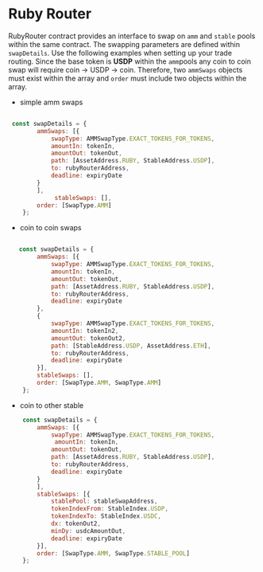 
# Ruby Router 
RubyRouter contract provides an interface to swap on ```amm``` and ```stable``` pools within the same contract. The swapping parameters are defined within ```swapDetails```. Use the following examples when setting up your trade routing. Since the base token is **USDP** within the ```amm```pools any coin to coin swap will require coin -> USDP -> coin. Therefore, two ```ammSwaps```  objects must exist within the array and ```order``` must include two objects within the array. 

- simple amm swaps 

```javascript

 const swapDetails = {
        ammSwaps: [{
            swapType: AMMSwapType.EXACT_TOKENS_FOR_TOKENS,
            amountIn: tokenIn,
            amountOut: tokenOut,
            path: [AssetAddress.RUBY, StableAddress.USDP],
            to: rubyRouterAddress,
            deadline: expiryDate
        }
        ],
             stableSwaps: [],
        order: [SwapType.AMM]
    };
```


- coin to coin swaps 


```javascript

   const swapDetails = {
        ammSwaps: [{
            swapType: AMMSwapType.EXACT_TOKENS_FOR_TOKENS,
            amountIn: tokenIn,
            amountOut: tokenOut,
            path: [AssetAddress.RUBY, StableAddress.USDP],
            to: rubyRouterAddress,
            deadline: expiryDate
        },
        {
            swapType: AMMSwapType.EXACT_TOKENS_FOR_TOKENS,
            amountIn: tokenIn2,
            amountOut: tokenOut2,
            path: [StableAddress.USDP, AssetAddress.ETH],
            to: rubyRouterAddress,
            deadline: expiryDate
        }],
        stableSwaps: [],
        order: [SwapType.AMM, SwapType.AMM]
    };
```

- coin to other stable

```javascript
    const swapDetails = {
        ammSwaps: [{
            swapType: AMMSwapType.EXACT_TOKENS_FOR_TOKENS,
             amountIn: tokenIn,
            amountOut: tokenOut,
            path: [AssetAddress.RUBY, StableAddress.USDP],
            to: rubyRouterAddress,
            deadline: expiryDate
        }
        ],
        stableSwaps: [{
            stablePool: stableSwapAddress,
            tokenIndexFrom: StableIndex.USDP,
            tokenIndexTo: StableIndex.USDC,
            dx: tokenOut2,
            minDy: usdcAmountOut,
            deadline: expiryDate
        }],
        order: [SwapType.AMM, SwapType.STABLE_POOL]
    };
```


